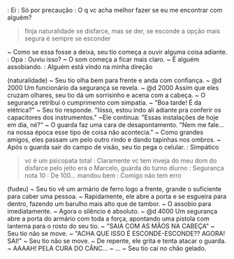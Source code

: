 : Ei
: Só por precaução
: O q vc acha melhor fazer se eu me encontrar com alguém?
> finja naturalidade
> se disfarce, mas se der, se esconde
> a opção mais segura é sempre se esconder 


~ Como se essa fosse a deixa, seu tio começa a ouvir alguma coisa adiante.
: Opa
: Ouviu isso?
~ O som começa a ficar mais claro.
~ É alguém assobiando.
: Alguém está vindo na minha direção

(naturalidade)
~ Seu tio olha bem para frente e anda com confiança.
~ @d 2000 Um funcionário da segurança se revela.
~ @d 2000 Assim que eles cruzam olhares, seu tio dá um sorrisinho e acena com a cabeça.
~ O segurança retribui o cumprimento com simpatia.
~ "Boa tarde! É da elétrica?"
~ Seu tio responde. "Iiisso, estou indo ali adiante pra conferir os capacitores dos instrumentos."
~Ele continua: "Essas instalações de hoje em dia, né?"
~ O guarda faz uma cara de desapontamento. "Nem me fale... na nossa época esse tipo de coisa não acontecia."
~ Como grandes amigos, eles passam um pelo outro rindo e dando tapinhas nos ombros.
~ Após o guarda sair do campo de visão, seu tio pega o celular.
: Simpático
> vc é um psicopata total
> 	: Claramente vc tem inveja do meu dom do disfarce
> pelo jeito era o Marcelo, guarda do turno diurno
>	: Segurança nota 10
>	: De 100...
> mandou bem
> 	: Comigo não tem erro

(fudeu)
~ Seu tio vê um armário de ferro logo a frente, grande o suficiente para caber uma pessoa.
~ Rapidamente, ele abre a porta e se esgueira para dentro, fazendo um barulho mais alto que de tambor.
~ O assobio para imediatamente.
~ Agora o silêncio é absoluto.
~ @d 4000 Um segurança abre a porta do armário com toda a força, apontando uma pistola com lanterna para o rosto do seu tio.
~ "SAIA COM AS MÃOS NA CABEÇA"
~ Seu tio não se move.
~ "ACHA QUE ISSO É ESCONDE-ESCONDE?? AGORA! SAI!"
~ Seu tio não se move.
~ De repente, ele grita e tenta atacar o guarda.
~ AAAAH! PELA CURA DO CÂNC...
~ ...
~ Seu tio cai no chão gelado.

